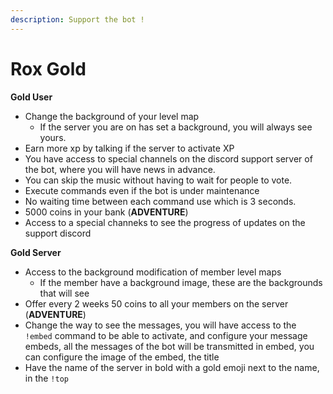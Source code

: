 ```yaml
---
description: Support the bot !
---
```


# Rox Gold

**Gold User**

* Change the background of your level map
  * If the server you are on has set a background, you will always see yours.
* Earn more xp by talking if the server to activate XP
* You have access to special channels on the discord support server of the bot, where you will have news in advance.
* You can skip the music without having to wait for people to vote.
* Execute commands even if the bot is under maintenance
* No waiting time between each command use which is 3 seconds.
* 5000 coins in your bank \(**ADVENTURE**\) 
* Access to a special channeks to see the progress of updates on the support discord

**Gold Server**

* Access to the background modification of member level maps
  * If the member have a background image, these are the backgrounds that will see
* Offer every 2 weeks 50 coins to all your members on the server \(**ADVENTURE**\) 
* Change the way to see the messages, you will have access to the `!embed` command to be able to activate, and configure your message embeds, all the messages of the bot will be transmitted in embed, you can configure the image of the embed, the title
* Have the name of the server in bold with a gold emoji next to the name, in the `!top`

